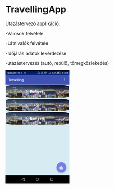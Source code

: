 # TravellingApp
Utazástervező applikáció:

-Városok felvétele

-Látnivalók felvétele

-Időjárás adatok lekérdezése

-utazástervezés (autó, repülő, tömegközlekedés)


<img src="https://github.com/vikike9810/TravellingApp/blob/master/city_list.png" width="200"/>

